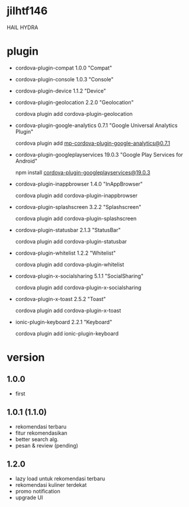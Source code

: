 # jilhtf146
HAIL HYDRA

# plugin
- cordova-plugin-compat 1.0.0 "Compat"
- cordova-plugin-console 1.0.3 "Console"
- cordova-plugin-device 1.1.2 "Device"
- cordova-plugin-geolocation 2.2.0 "Geolocation"

	cordova plugin add cordova-plugin-geolocation

- cordova-plugin-google-analytics 0.7.1 "Google Universal Analytics Plugin"

	cordova plugin add mp-cordova-plugin-google-analytics@0.7.1

- cordova-plugin-googleplayservices 19.0.3 "Google Play Services for Android"

	npm install cordova-plugin-googleplayservices@19.0.3

- cordova-plugin-inappbrowser 1.4.0 "InAppBrowser"

	cordova plugin add cordova-plugin-inappbrowser

- cordova-plugin-splashscreen 3.2.2 "Splashscreen"

	cordova plugin add cordova-plugin-splashscreen

- cordova-plugin-statusbar 2.1.3 "StatusBar"

	cordova plugin add cordova-plugin-statusbar

- cordova-plugin-whitelist 1.2.2 "Whitelist"

	cordova plugin add cordova-plugin-whitelist

- cordova-plugin-x-socialsharing 5.1.1 "SocialSharing"

	cordova plugin add cordova-plugin-x-socialsharing

- cordova-plugin-x-toast 2.5.2 "Toast"

	cordova plugin add cordova-plugin-x-toast

- ionic-plugin-keyboard 2.2.1 "Keyboard"

	cordova plugin add ionic-plugin-keyboard

# version
## 1.0.0
- first
## 1.0.1 (1.1.0)
- rekomendasi terbaru
- fitur rekomendasikan
- better search alg.
- pesan & review (pending)
## 1.2.0
- lazy load untuk rekomendasi terbaru
- rekomendasi kuliner terdekat
- promo notification
- upgrade UI